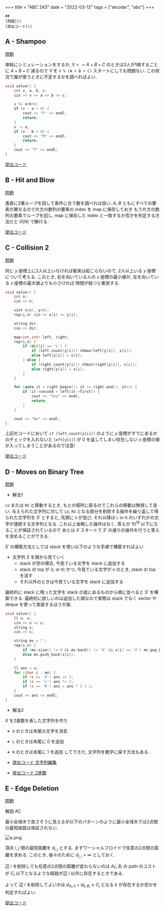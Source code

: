 +++
title = "ABC 243"
date = "2022-03-12"
tags = ["atcoder", "abc"]
+++


```
##
[問題]()
[提出コード]()
```


## A - Shampoo
[問題](https://atcoder.jp/contests/abc243/tasks/abc243_a)

単純にシミュレーションをするか, $V <= A+B+C$ のときは3人が1順するごとに $A+B+C$ 減るので
$V$ を `V % (A + B + C)` スタートにしても問題ない.
この状況で誰が使うときに不足するかを調べればよい.

```cpp
void solve() {
    int v, a, b, c;
    cin >> v >> a >> b >> c;

    v %= a+b+c;
    if (v - a < 0) {
        cout << "F" << endl;
        return;
    }
    v -= a;
    if (v - b < 0) {
        cout << "M" << endl;
        return;
    }
    cout << "T" << endl;
}
```

[提出コード](https://atcoder.jp/contests/abc243/submissions/30082806)

## B - Hit and Blow
[問題](https://atcoder.jp/contests/abc243/tasks/abc243_b)

愚直に2重ループを回して条件に合う数を調べれば良い.
$A$, $B$ ともにすべての要素が異なるので片方の数列の要素の index を map に保存しておき
もう片方の数列の要素でループを回し, map に保存した index と一致するか否かを判定する方法だと $O(N)$ で解ける.

[提出コード](https://atcoder.jp/contests/abc243/submissions/30035136)


## C - Collision 2
[問題](https://atcoder.jp/contests/abc243/tasks/abc243_c)

同じ $y$ 座標上に2人以上いなければ衝突は起こらないので, 2人以上いる $y$ 座標について考える.
このとき, 右を向いている人の $x$ 座標の最小値が, 左を向いている $x$ 座標の最大値よりも小さければ
時間が経つと衝突する.

```cpp
void solve() {
    int n;
    cin >> n;

    vint x(n), y(n);
    rep(i,n) cin >> x[i] >> y[i];

    string dir;
    cin >> dir;

    map<int,int> left, right;
    rep(i,n) {
        if (dir[i] == 'L') {
            if (left.count(y[i])) chmax(left[y[i]], x[i]);
            else left[y[i]] = x[i];
        } else {
            if (right.count(y[i])) chmin(right[y[i]], x[i]);
            else right[y[i]] = x[i];
        }
    }

    for (auto it = right.begin(); it != right.end(); it++) {
        if (it->second < left[it->first]) {
            cout << "Yes" << endl;
            return;
        }
    }

    cout << "No" << endl;
}
```

上記のコードにおいて `if (left.count(y[i]))` のように $y$ 座標がすでにあるかのチェックを入れないと
`left[y[i]]` が 0 を返してしまい存在しない $x$ 座標の値が入ってしまうことがあるので注意!

[提出コード](https://atcoder.jp/contests/abc243/submissions/30084273)


## D - Moves on Binary Tree
[問題](https://atcoder.jp/contests/abc243/tasks/abc243_d)

- 解法1

`LU` または `RU` と移動するとき, もとの場所に戻るのでこれらの移動は無視して良い.
与えられた文字列に対して `LU`, `RU` となる部分を削除する操作を繰り返して得られた文字列を $S'$ とすると,
先頭に `U` が並び, それ以降は `L` or `R` のいずれかの文字が連続する文字列となる.
これ以上省略した操作はなく, 答えが $10^{18}$ 以下になることが保証されているので
あとは $X$ スタートで $S'$ の通りの操作を行うと答えを求めることができる.

$S'$ の構築方法としては stack を使い以下のような手順で構築すればよい

- 文字列 $S$ を頭から見ていく
  - stack が空の場合, 今見ている文字を stack に追加する
  - stack の top が (`L` or `R`) かつ, 今見ている文字が `U` のとき, stack の top を消す
  - それ以外のときは今見ている文字を stack に追加する

最終的に stack に残った文字を stack の底にあるものから順に並べると $S'$ を構築できる.
最終的に欲しいのは追加した順なので実際は stack でなく vector や deque を使って実装するほうが楽.

```cpp
void solve() {
    ll n, x;
    cin >> n >> x;
    string s;
    cin >> s;

    string mv = "";
    rep(i,n) {
        if (mv.size() != 0 && mv.back() != 'U' && s[i] == 'U') mv.pop_back();
        else mv.push_back(s[i]);
    }

    ll ans = x;
    for (char c : mv) {
        if (c == 'U') ans /= 2;
        if (c == 'L') ans *= 2;
        if (c == 'R') ans = ans * 2 + 1;
    }
    cout << ans << endl;
}
```


- 解法2

$X$ を2進数を表した文字列を作り
- `U` のときは末尾の文字を消去
- `L` のときは末尾に 0 を追加
- `R` のときは末尾に 1 を追加
してできた, 文字列を数字に戻す方法もある.

- [提出コード 文字列編集](https://atcoder.jp/contests/abc243/submissions/30087325)
- [提出コード 2進数](https://atcoder.jp/contests/abc243/submissions/30084645)


## E - Edge Deletion
[問題](https://atcoder.jp/contests/abc243/tasks/abc243_e)

解説 AC

最小全域木で良さそうに見えるが以下のパターンのように最小全域木では2点間の最短経路は保証されない.

![e.png](/images/atcoder/abc/243/abc243e.png)


頂点 $i$, $j$ 間の最短距離を $d_{i,j}$ とする.
まずワーシャルフロイドで任意の2点間の距離を求める.
このとき, 後々のために $d_{i,i} = \infty$ としておく.

辺 $i$ を削除しても任意の2点間の距離が変わらないのは
$A_ii$, $B_i$ の path のコストが $C_i$ 以下となるような経路が辺 $i$ 以外に存在するときである.

よって 辺 $i$ を削除してよいかは
$d_{A_i, k} + d_{k, B_i} \leq C_i$ となる $k$ が存在するか否かを判定すればよい.


[提出コード](https://atcoder.jp/contests/abc243/submissions/30082435)
